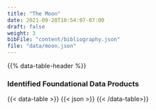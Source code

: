 ```yaml
---
title: "The Moon"
date: 2021-09-28T10:54:07-07:00
draft: false
weight: 3
bibFile: "content/bibliography.json"
file: "data/moon.json"
---
```


{{% data-table-header %}}

### Identified Foundational Data Products
{{< data-table >}}
{{< json >}}
{{< /data-table>}}